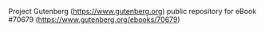 Project Gutenberg (https://www.gutenberg.org) public repository for
eBook #70679 (https://www.gutenberg.org/ebooks/70679)

